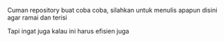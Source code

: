 Cuman repository buat coba coba, silahkan untuk menulis apapun disini agar ramai dan terisi

Tapi ingat juga kalau ini harus efisien juga